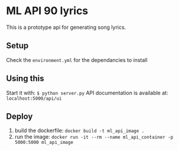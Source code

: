 # ML API 90 lyrics
This is a prototype api for generating song lyrics.

## Setup
Check the `environment.yml` for the dependancies to install

## Using this 
Start it with: `$ python server.py`
API documentation is available at: `localhost:5000/api/ui`

## Deploy
1. build the dockerfile: `docker build -t ml_api_image .`
2. run the image: `docker run -it --rm --name ml_api_container -p 5000:5000 ml_api_image`

